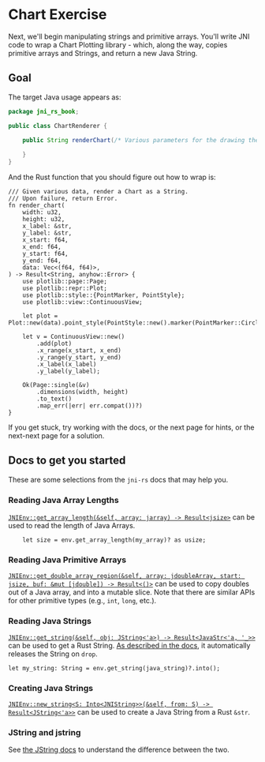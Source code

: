 # Chart Exercise

Next, we'll begin manipulating strings and primitive arrays. You'll write JNI
code to wrap a Chart Plotting library - which, along the way, copies primitive
arrays and Strings, and return a new Java String.

## Goal

The target Java usage appears as:

```Java
package jni_rs_book;

public class ChartRenderer {

    public String renderChart(/* Various parameters for the drawing the chart */) {
    
    }
}
```

And the Rust function that you should figure out how to wrap is:

```rust,noplaypen
/// Given various data, render a Chart as a String. 
/// Upon failure, return Error.
fn render_chart(
    width: u32,
    height: u32,
    x_label: &str,
    y_label: &str,
    x_start: f64,
    x_end: f64,
    y_start: f64,
    y_end: f64,
    data: Vec<(f64, f64)>,
) -> Result<String, anyhow::Error> {
    use plotlib::page::Page;
    use plotlib::repr::Plot;
    use plotlib::style::{PointMarker, PointStyle};
    use plotlib::view::ContinuousView;

    let plot = Plot::new(data).point_style(PointStyle::new().marker(PointMarker::Circle));

    let v = ContinuousView::new()
        .add(plot)
        .x_range(x_start, x_end)
        .y_range(y_start, y_end)
        .x_label(x_label)
        .y_label(y_label);

    Ok(Page::single(&v)
        .dimensions(width, height)
        .to_text()
        .map_err(|err| err.compat())?)
}
```

If you get stuck, try working with the docs, or the next page for hints, or the
next-next page for a solution.

## Docs to get you started
These are some selections from the `jni-rs` docs that may help you.

### Reading Java Array Lengths
[`JNIEnv::get_array_length(&self, array: jarray) ->
Result<jsize>`](https://docs.rs/jni/0.18.0/jni/struct.JNIEnv.html#method.get_array_length)
can be used to read the length of Java Arrays.

```rust,noplaypen
    let size = env.get_array_length(my_array)? as usize;
```

### Reading Java Primitive Arrays
[`JNIEnv::get_double_array_region(&self, array: jdoubleArray, start: jsize, buf:
&mut [jdouble]) ->
Result<()>`](https://docs.rs/jni/0.18.0/jni/struct.JNIEnv.html#method.get_double_array_region)
can be used to copy doubles out of a Java array, and into a mutable slice. Note
that there are similar APIs for other primitive types (e.g., `int`, `long`,
etc.).

### Reading Java Strings
[`JNIEnv::get_string(&self, obj: JString<'a>) -> Result<JavaStr<'a,
'_>>`](https://docs.rs/jni/0.18.0/jni/struct.JNIEnv.html#method.get_string) can
be used to get a Rust String. [As described in the docs](https://docs.rs/jni/0.18.0/jni/strings/struct.JavaStr.html), it automatically releases the String on `drop`.

```rust,noplaypen
let my_string: String = env.get_string(java_string)?.into();
```

### Creating Java Strings
[`JNIEnv::new_string<S: Into<JNIString>>(&self, from: S) ->
Result<JString<'a>>`](https://docs.rs/jni/0.18.0/jni/struct.JNIEnv.html#method.new_string)
can be used to create a Java String from a Rust `&str`.

### JString and jstring

See [the JString
docs](https://docs.rs/jni/0.18.0/jni/objects/struct.JString.html) to understand
the difference between the two.
